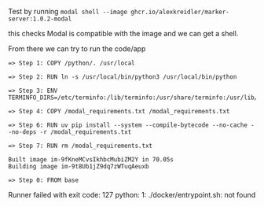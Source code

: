 Test by running `modal shell --image ghcr.io/alexkreidler/marker-server:1.0.2-modal`

this checks Modal is compatible with the image and we can get a shell.

From there we can try to run the code/app

```
=> Step 1: COPY /python/. /usr/local

=> Step 2: RUN ln -s /usr/local/bin/python3 /usr/local/bin/python

=> Step 3: ENV TERMINFO_DIRS=/etc/terminfo:/lib/terminfo:/usr/share/terminfo:/usr/lib/terminfo

=> Step 4: COPY /modal_requirements.txt /modal_requirements.txt

=> Step 6: RUN uv pip install --system --compile-bytecode --no-cache --no-deps -r /modal_requirements.txt

=> Step 7: RUN rm /modal_requirements.txt

Built image im-9fKneMCvsIkhbcMubiZM2Y in 70.05s
Building image im-9t8Ub1jZ9dq7zWTuqAeuxb

=> Step 0: FROM base
```


Runner failed with exit code: 127
python: 1: ./docker/entrypoint.sh: not found
